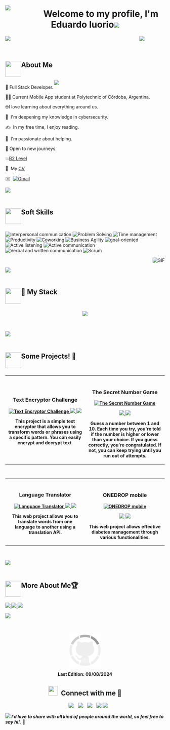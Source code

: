 ## <img align="left" src = "https://media0.giphy.com/media/KDDpcKigbfFpnejZs6/giphy.gif?cid=ecf05e47oy6f4zjs8g1qoiystc56cu7r9tb8a1fe76e05oty&rid=giphy.gif" width = 100px>
<h1 align="center"><strong>Welcome to my profile, I'm Eduardo Iuorio</strong><img src="https://media.giphy.com/media/hvRJCLFzcasrR4ia7z/giphy.gif" width="35"></h1>
<p align="left">
  <a href="https://github.com/DenverCoder1/readme-typing-svg"><img src="https://readme-typing-svg.herokuapp.com?font=Philosopher&color=cyan&size=25&center=true&vCenter=true&width=600&height=100&lines=NOTHING+IS+ENTIRELY+TRUE,;NOTHING+IS+ENTIRELY+FALSE.;EVERYTHING+IS+RELATIVE,;TRUTH+IS+A+SHADOW,;OF+THE+ONE+WHO+HOLDS+IT."></a><img align="right" src="https://github.com/user-attachments/assets/c0e68610-0f7e-43f6-b1a7-8faf905d7417" width = 80px>
</p>
<br>
<!--about me -->

## <img align="left" src = "https://user-images.githubusercontent.com/63050133/156777293-72a6e681-2582-4a9d-ad92-09d1181d47c7.gif" width = 50px height=50px><b>About Me</b>

<br>
<picture> <img align="right" src="https://github.com/7oSkaaa/7oSkaaa/blob/main/Images/Right_Side.gif?raw=true" width = 350px></picture>

:school: Full Stack Developer.

:student: Current Mobile App student at Polytechnic of Córdoba, Argentina.

:nerd_face:I love learning about everything around us.

🌱 &nbsp;I'm deepening my knowledge in cybersecurity.

✍️ &nbsp;In my free time, I enjoy reading.

💬 &nbsp;I'm passionate about helping.

:thinking: Open to new journeys.

:boom:[B2 Level](https://cert.efset.org/qAyz7k)

📄 &nbsp;My [CV](https://drive.google.com/file/d/15QEcBrRa40CzNL3rFIFI-H6ZVeDpZwEf/view?usp=sharing)

✉️ &nbsp;<a href="mailto:eduiuorio@gmail.com"><img src="https://github.com/user-attachments/assets/55ea4753-557d-4bfd-ba0f-007c56f7a44b" alt="Gmail" width = '50px'></a> 
<br>
<!--Soft Skills-->

<img src="https://user-images.githubusercontent.com/73097560/115834477-dbab4500-a447-11eb-908a-139a6edaec5c.gif"><br><br>
## <img align="left" src = "https://user-images.githubusercontent.com/63050133/156777293-72a6e681-2582-4a9d-ad92-09d1181d47c7.gif" width = 50px height=50px><b> Soft Skills</b>
<br>

![Interpersonal communication](https://img.shields.io/badge/Interpersonalcommunication-blue?style=for-the-badge) 
![Problem Solving](https://img.shields.io/badge/ProblemSolving-orange?style=for-the-badge) 
![Time management](https://img.shields.io/badge/Timemanagement-8500fb?style=for-the-badge) 
![Productivity](https://img.shields.io/badge/Productivity-00cb67?style=for-the-badge) 
![Coworking](https://img.shields.io/badge/Coworking-FF0033?style=for-the-badge) 
![Business Agility](https://img.shields.io/badge/Business%20Agility-ddd?style=for-the-badge)
![goal-oriented](https://img.shields.io/badge/goal-oriented-8500fb?style=for-the-badge) 
![Active listening](https://img.shields.io/badge/Activelistening-orange?style=for-the-badge)
![Active communication](https://img.shields.io/badge/Activecommunication-8500fb?style=for-the-badge)
![Verbal and written communication](https://img.shields.io/badge/Verbalandwrittencommunication-blue?style=for-the-badge)
![Scrum](https://img.shields.io/badge/Scrum-FF0033?style=for-the-badge) 


  <img align="right" alt="GIF" height="150px" src="https://media.giphy.com/media/Ah3zHH7hvsSB2/giphy.gif">

<br>
<!-- My Stack -->

<img src="https://user-images.githubusercontent.com/73097560/115834477-dbab4500-a447-11eb-908a-139a6edaec5c.gif"><br><br>
## <img align="left" src = "https://user-images.githubusercontent.com/63050133/156777293-72a6e681-2582-4a9d-ad92-09d1181d47c7.gif" width = 50px height=50px><b> 📱 My Stack</b>
<br>

<p align="center">
  <a href="https://skillicons.dev">
    <img src="https://skillicons.dev/icons?i=stackoverflow,markdown,git,github,html,java,css,angular,bootstrap,tailwind,figma,django,nodejs,py,ts,js,mysql,sqlite,postman,selenium,vscode,vercel,androidstudio,windows,discord"/>
  </a>
</p>


<br>
<!--Projects-->

<img src="https://user-images.githubusercontent.com/73097560/115834477-dbab4500-a447-11eb-908a-139a6edaec5c.gif"><br><br>
## <img align="left" src = "https://user-images.githubusercontent.com/63050133/156777293-72a6e681-2582-4a9d-ad92-09d1181d47c7.gif" width = 50px height=50px><b>Some Projects! 🎨<b>
<br>


<table>
<tr>
<td width="50%">
<h3 align="center">Text Encryptor Challenge</h3>
<div align= "center">
<a href="https://github.com/Elnenedelguion/Encriptador-de-texto" target="_blank" rel="noreferrer">
<img src="https://github.com/user-attachments/assets/b30872fb-39a7-48e2-8a4e-c38869ced3a3" width="400" alt="Text Encryptor Challenge">
</a>
<a href="https://github.com/Elnenedelguion/Encriptador-de-texto" target="_blank" rel="noreferrer">
<img src="https://img.shields.io/badge/Code-ff9?style=for-the-badge&logo=github&logoColor=black">
</a>
<a href="https://encriptador-de-texto-alpha-one.vercel.app" target="_blank" rel="noreferrer">
<img src="https://img.shields.io/badge/-Web Page-green?style=for-the-badge&color=fbfc40">
</a>
<p>This project is a simple text encryptor that allows you to transform words or phrases using a specific pattern. You can easily encrypt and decrypt text.</p>
</div>
                                                                                      
</td>
<td width="50%">
<br>
<h3 align="center">The Secret Number Game</h3>
<div align="center">                                       
<a href="https://github.com/Elnenedelguion/EL-JUEGO-DEL-NUMERO-SECRETO" target="_blank" rel="noreferrer"><img src="https://github.com/user-attachments/assets/75dd7816-bfc7-418f-ab81-8633b0e8565c" width="400" alt="The Secret Number Game"></a>
<br>
<p>
<a href="https://github.com/Elnenedelguion/EL-JUEGO-DEL-NUMERO-SECRETO" target="_blank" rel="noreferrer">
<img src="https://img.shields.io/badge/Code-ff9?style=for-the-badge&logo=github&logoColor=black">
</a>
<a href="https://el-juego-secreto-nine.vercel.app/" target="_blank" rel="noreferrer">
<img src="https://img.shields.io/badge/-Web Page-green?style=for-the-badge&color=3fFD7f">
</a>
</p>
</p> Guess a number between 1 and 10. Each time you try, you're told if the number is higher or lower than your choice. If you guess correctly, you're congratulated. If not, you can keep trying until you run out of attempts.</p>
</div>                                                             
</table>                                                                                 
<br>
<table>
<tr>
<td width="50%">
<h3 align="center">Language Translator</h3>
<div align= "center">
<a href="https://github.com/Elnenedelguion/API---TRADUCTOR" target="_blank" rel="noreferrer">
<img src="https://github.com/user-attachments/assets/b9e58e42-b7b7-4872-ad5f-1aeebe10d222" width="400" alt="Language Translator">
</a>
<a href="https://github.com/Elnenedelguion/API---TRADUCTOR" target="_blank" rel="noreferrer">
<img src="https://img.shields.io/badge/Code-ff9?style=for-the-badge&logo=github&logoColor=black">
</a>
<a href="https://api-traductor.vercel.app/" target="_blank" rel="noreferrer">
<img src="https://img.shields.io/badge/-Web Page-green?style=for-the-badge&color=fbfc40">
</a>
<p>This web project allows you to translate words from one language to another using a translation API.</p>
</div>
                                                                                      
</td>
<td width="50%">
<br>
<h3 align="center">ONEDROP mobile</h3>
<div align="center">                                       
<a href="https://github.com/Elnenedelguion/One_Drop_Mobile" target="_blank" rel="noreferrer">
<img src="https://user-images.githubusercontent.com/91642474/201812010-d6c3a082-548c-4b14-83ec-89f902f3f6a0.png" width="400" alt="ONEDROP mobile"></a>
<br>
<p>
<a href="https://github.com/Elnenedelguion/One_Drop_Mobile" target="_blank" rel="noreferrer">
<img src="https://img.shields.io/badge/Code-ff9?style=for-the-badge&logo=github&logoColor=black">
</a>
<a href="https://github.com/Elnenedelguion/One_Drop_Mobile/blob/main/OneDrop_APK.apk" target="_blank" rel="noreferrer">
<img src="https://img.shields.io/badge/-APK Onedrop-green?style=for-the-badge&color=3fFD7f">
</a>
</p>
</p>This web project allows effective diabetes management through various functionalities.</p>
</div>                                                             
</table> 

<br>
<!--More About Me-->

<img src="https://user-images.githubusercontent.com/73097560/115834477-dbab4500-a447-11eb-908a-139a6edaec5c.gif"><br><br>
## <img align="left" src = "https://user-images.githubusercontent.com/63050133/156777293-72a6e681-2582-4a9d-ad92-09d1181d47c7.gif" width = 50px height=50px><b> More About Me🏆<b>
<br>

<a href="https://www.linkedin.com/in/eduardo-iuorio/details/certifications" target="_blank" rel="noreferrer">
<img src="https://img.shields.io/badge/-Certifications-green?style=for-the-badge&color=3fFD7f">
</a>
<a href="https://www.linkedin.com/in/eduardo-iuorio/details/education" target="_blank" rel="noreferrer">
<img src="https://img.shields.io/badge/-Education-blue?style=for-the-badge&color=blue">
</a>
<a href="https://www.linkedin.com/in/eduardo-iuorio/details/experience" target="_blank" rel="noreferrer">
<img src="https://img.shields.io/badge/-Experience-red?style=for-the-badge&color=red">
</a>

<!--Github Logo Credits-->
<br>

<img src="https://user-images.githubusercontent.com/73097560/115834477-dbab4500-a447-11eb-908a-139a6edaec5c.gif"><br><br>
<br>
<div align=center>
       <a href="https://github.com/Elnenedelguion" target="_blank" rel="noreferrer">
       <img src="https://raw.githubusercontent.com/AhmedFathyDev/AhmedFathyDev/main/GitHub.gif" alt="GitHub Octocat Logo" height="100">
       </a>
       <p>Last Edition: 09/08/2024</p>
</div>
<h2 align="center" > <img src="https://media.giphy.com/media/iY8CRBdQXODJSCERIr/giphy.gif" width="30" height="30" style="margin-right: 10px;">Connect with me 🤝 </h2>

<p align="center">
    <div align="center"  class="icons-social" style="margin-left: 10px;">
        <a style="margin-left: 10px;"  target="_blank" href="https://www.linkedin.com/in/eduardo-iuorio">
			     <img src="https://img.icons8.com/doodle/40/000000/linkedin--v2.png"></a>
        <a style="margin-left: 10px;" target="_blank" href="https://github.com/Elnenedelguion">
		        <img src="https://img.icons8.com/doodle/40/000000/github--v1.png"></a>
        <a style="margin-left: 10px;" target="_blank" href="https://x.com/Profitoiuo?t=omx0XwDjHHg_i_F6S3y7oQ&s=08">
	          <img src="https://img.icons8.com/doodle/1x/twitter-squared--v2.png"></a>
	      <a style="margin-left: 10px;"  target="_blank" href="https://discord.com/channels/elnenedelguion">
            <img src="https://github.com/user-attachments/assets/f1e69b21-c36c-4f2e-bb49-28b30a5d2e8a"></a>
        <a href="https://medium.com/@eduiuorio" target="blank">
            <img src="https://github.com/user-attachments/assets/8279637f-b7c3-482d-8129-a5fbbfe156c7"></a>  
     </div>
</p>
<img src="https://media.giphy.com/media/LnQjpWaON8nhr21vNW/giphy.gif" width="60"><em><b> I´d love to share with all kind of people around the world,</b> so feel free to say hi!.</em> 🫣
